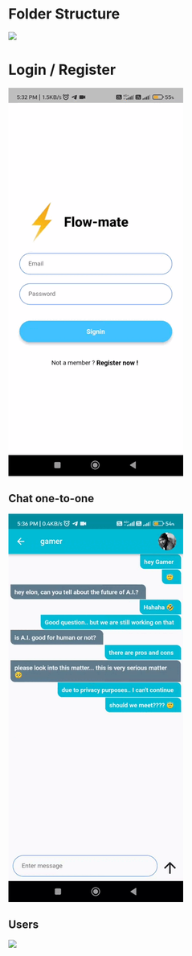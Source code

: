 <h1> Folder Structure</h1>
<img src="https://github.com/beingshahidali/flowmate/assets/57036280/369ee8e2-119c-4afc-a5fd-320f48660a4e" width="600px">
<h1> Login / Register</h1>
<img src="https://github.com/beingshahidali/flowmate/blob/main/images/main.gif" >
<h2> Chat one-to-one</h2>
<img src="https://github.com/beingshahidali/flowmate/blob/main/images/main2.gif" >
<h2> Users</h2>
<img src="https://github.com/beingshahidali/flowmate/blob/main/images/main3.gif" >


